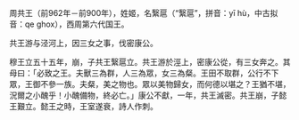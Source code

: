 周共王（前962年－前900年），姓姬，名繄扈（“繄扈”，拼音：yī hù，中古拟音：qe ghox），西周第六代国王。

共王游与泾河上，因三女之事，伐密康公。

穆王立五十五年，崩，子共王繄扈立。共王游於涇上，密康公從，有三女奔之。其母曰：「必致之王。夫獸三為群，人三為眾，女三為粲。王田不取群，公行不下眾，王御不參一族。夫粲，美之物也。眾以美物歸女，而何德以堪之？王猶不堪，況爾之小醜乎！小醜備物，終必亡。」康公不獻，一年，共王滅密。共王崩，子懿王艱立。懿王之時，王室遂衰，詩人作刺。
